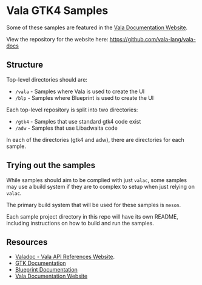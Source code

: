 # Vala GTK4 Samples

Some of these samples are featured in the [Vala Documentation Website](https://docs.vala.dev).

View the repository for the website here: https://github.com/vala-lang/vala-docs

## Structure

Top-level directories should are:

- `/vala` - Samples where Vala is used to create the UI
- `/blp` - Samples where Blueprint is used to create the UI

Each top-level repository is split into two directories:

- `/gtk4` - Samples that use standard gtk4 code exist
- `/adw` - Samples that use Libadwaita code

In each of the directories (gtk4 and adw), there are directories for each sample.

## Trying out the samples

While samples should aim to be complied with just `valac`, some samples may use a build system if they are to complex to setup when just relying on `valac`.

The primary build system that will be used for these samples is `meson`.

Each sample project directory in this repo will have its own README, including instructions on how to build and run the samples.

## Resources

- [Valadoc - Vala API References Website](https:/valadoc.org).
- [GTK Documentation](https://docs.gtk.org/)
- [Blueprint Documentation](https://jwestman.pages.gitlab.gnome.org/blueprint-compiler/index.html)
- [Vala Documentation Website](https://docs.vala.dev)

